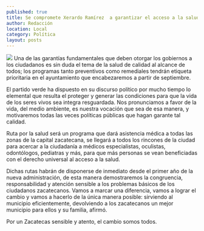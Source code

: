 ```yaml
---
published: true
title: Se compromete Xerardo Ramírez  a garantizar el acceso a la salud
author: Redacción
location: Local
category: Política
layout: posts
---
```


![](http://i.imgur.com/ZuGCZjnm.jpg)
Una de las garantías fundamentales que deben otorgar los gobiernos a los ciudadanos es sin duda el tema de la salud de calidad al alcance de todos; los programas tanto preventivos como remediales tendrán etiqueta prioritaria en el ayuntamiento que encabezaremos a partir de septiembre.

El partido verde ha dispuesto en su discurso político por mucho tiempo lo elemental que resulta el proteger y generar las condiciones para que la vida de los seres vivos sea integra resguardada. Nos pronunciamos a favor de la vida, del medio ambiente, es nuestra vocación que sea de esa manera, y motivaremos todas las veces políticas públicas que hagan garante tal calidad.

Ruta por la salud será un programa que dará asistencia médica a todas las zonas de la capital zacatecana, se llegará a todos los rincones de la ciudad para acercar a la ciudadanía a médicos especialistas, oculistas, odontólogos, pediatras y más, para que más personas se vean beneficiadas con el derecho universal al acceso a la salud. 

Dichas rutas habrán de disponerse de inmediato desde el primer año de la nueva administración, de esta manera demostraremos la congruencia, responsabilidad y atención sensible a los problemas básicos de los ciudadanos zacatecanos. Vamos a marcar una diferencia, vamos a lograr el cambio y vamos a hacerlo de la única manera posible: sirviendo al municipio eficientemente, devolviendo a los zacatecanos un mejor municipio para ellos y su familia, afirmó.

Por un Zacatecas sensible y atento, el cambio somos todos.
